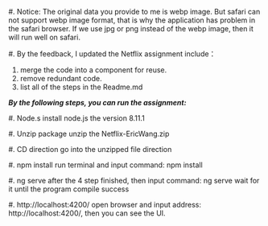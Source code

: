 #. Notice: 
 The original data you provide to me is webp image. But safari can not support webp image format, that is why the application has problem in the safari browser. If we use jpg or png instead of the webp image, then it will run well on safari.


#. By the feedback, I updated the Netflix assignment include： 
1. merge the code into a component for reuse.
2. remove redundant code.
3. list all of the steps in the Readme.md


 
**_By the following steps, you can run the assignment:_**

#. Node.s
install node.js the version 8.11.1 

#. Unzip package
unzip the Netflix-EricWang.zip

#. CD direction 
go into the unzipped file direction

#. npm install
 run terminal and input command:   npm install

#. ng serve
 after the 4 step finished, then input command: ng serve
 wait for it until the program compile success

#.  http://localhost:4200/
open browser and input address:     http://localhost:4200/, then you can see the UI.




   
